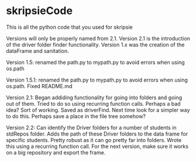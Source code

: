 # skripsieCode
This is all the python code that you used for skripsie 

Versions will only be properly named from 2.1. Version 2.1 is the introduction of the driver folder finder functionality.
Version 1.x was the creation of the dataFrame and sanitation.

Version 1.5: renamed the path.py to mypath.py to avoid errors when using os.path 

Version 1.5.1: renamed the path.py to mypath.py to avoid errors when using os.path. Fixed README.md

Version 2.1: Began addiding functionality for going into folders and going out of them. Tried to do so using recurring function calls. Perhaps a bad idea? Sort of working. Saved as driverFind. Next time look for a simpler way to do this. Perhaps save a place in the file tree somehow?

Version 2.2: Can identify the Driver folders for a number of students in stdRepos folder. Adds the path of these Driver folders to the data frame for specific students. Pretty robust as it can go pretty far into folders. Wrote this using a recurring function call. For the next version, make sure it works on a big repository and export the frame.